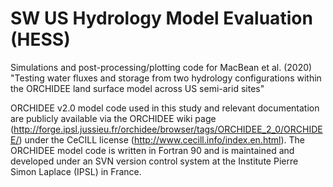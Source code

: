 # SW US Hydrology Model Evaluation (HESS)
Simulations and post-processing/plotting code for MacBean et al. (2020) "Testing water fluxes and storage from two hydrology configurations within the ORCHIDEE land surface model across US semi-arid sites"





ORCHIDEE v2.0 model code used in this study and relevant documentation are publicly available via the ORCHIDEE wiki page (http://forge.ipsl.jussieu.fr/orchidee/browser/tags/ORCHIDEE_2_0/ORCHIDEE/) under the CeCILL license (http://www.cecill.info/index.en.html). The ORCHIDEE model code is written in Fortran 90 and is maintained and developed under an SVN version control system at the Institute Pierre Simon Laplace (IPSL) in France. 
